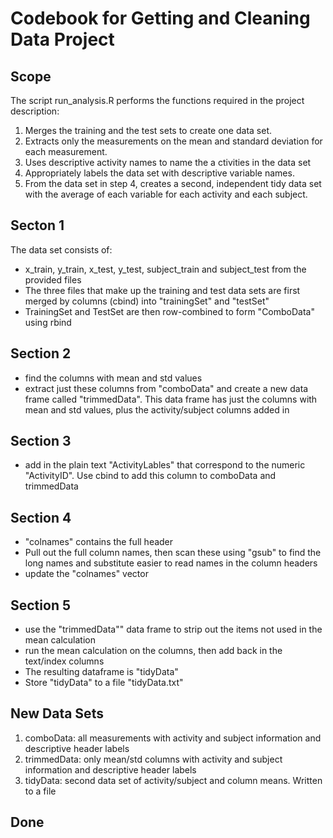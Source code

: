 # Codebook for Getting and Cleaning Data Project

## Scope
The script run_analysis.R performs the functions required in the project description:
1.  Merges the training and the test sets to create one     data set.
2.  Extracts only the measurements on the mean and          standard deviation for each measurement. 
3.  Uses descriptive activity names to name the a           ctivities in the data set
4.  Appropriately labels the data set with descriptive      variable names. 
5.  From the data set in step 4, creates a second,          independent tidy data set with the average of each      variable for each activity and each subject.
## Secton 1
The data set consists of:
- x_train, y_train, x_test, y_test, subject_train and subject_test from the provided files
- The three files that make up the training and test data sets are first merged by columns (cbind) into "trainingSet" and "testSet"
- TrainingSet and TestSet are then row-combined to form "ComboData" using rbind

## Section 2
- find the columns with mean and std values
- extract just these columns from "comboData" and create a new data frame called "trimmedData".  This data frame has just the columns with mean and std values, plus the activity/subject columns added in

## Section 3
- add in the plain text "ActivityLables" that correspond to the numeric "ActivityID".  Use cbind to add this column to comboData and trimmedData

## Section 4
- "colnames" contains the full header
- Pull out the full column names, then scan these using "gsub" to find the long names and substitute easier to read names in the column headers
- update the "colnames" vector

## Section 5
- use the "trimmedData"" data frame to strip out the items not used in the mean calculation
- run the mean calculation on the columns, then add back in the text/index columns
- The resulting dataframe is "tidyData"
- Store "tidyData" to a file "tidyData.txt"

## New Data Sets
1.  comboData:  all measurements with activity and subject information and descriptive header labels
2. trimmedData:  only mean/std columns with activity and subject information and descriptive header labels
3.  tidyData:  second data set of activity/subject and column means. Written to a file

## Done